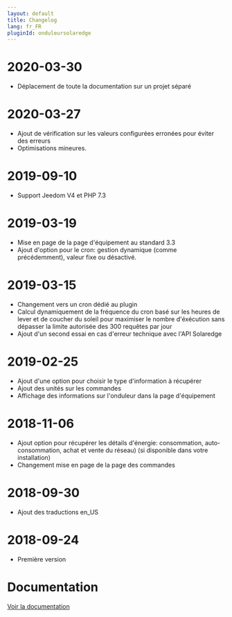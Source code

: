```yaml
---
layout: default
title: Changelog
lang: fr_FR
pluginId: onduleursolaredge
---
```


# 2020-03-30

- Déplacement de toute la documentation sur un projet séparé

# 2020-03-27

- Ajout de vérification sur les valeurs configurées erronées pour éviter des erreurs
- Optimisations mineures.

# 2019-09-10

- Support Jeedom V4 et PHP 7.3

# 2019-03-19

- Mise en page de la page d'équipement au standard 3.3
- Ajout d'option pour le cron: gestion dynamique (comme précédemment), valeur fixe ou désactivé.

# 2019-03-15

- Changement vers un cron dédié au plugin
- Calcul dynamiquement de la fréquence du cron basé sur les heures de lever et de coucher du soleil pour maximiser le nombre d'éxécution sans dépasser la limite autorisée des 300 requêtes par jour
- Ajout d'un second essai en cas d'erreur technique avec l'API Solaredge

# 2019-02-25

- Ajout d'une option pour choisir le type d'information à récupérer
- Ajout des unités sur les commandes
- Affichage des informations sur l'onduleur dans la page d'équipement

# 2018-11-06

- Ajout option pour récupérer les détails d'énergie: consommation, auto-consommation, achat et vente du réseau) (si disponible dans votre installation)
- Changement mise en page de la page des commandes

# 2018-09-30

- Ajout des traductions en_US

# 2018-09-24

- Première version

# Documentation

[Voir la documentation]({{site.baseurl}}/{{page.pluginId}})
